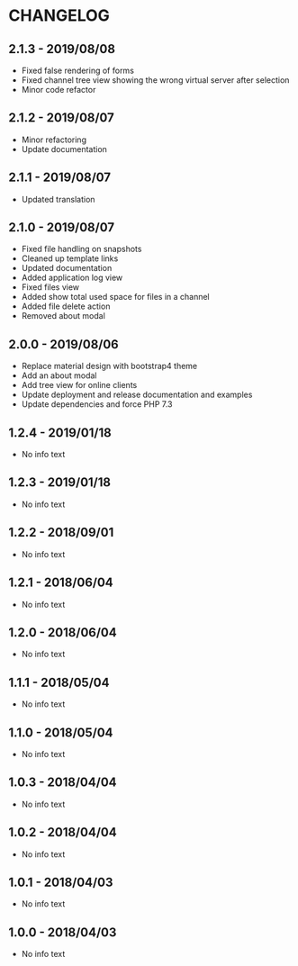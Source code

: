 # CHANGELOG

## 2.1.3 - 2019/08/08
* Fixed false rendering of forms
* Fixed channel tree view showing the wrong virtual server after selection
* Minor code refactor

## 2.1.2 - 2019/08/07
* Minor refactoring
* Update documentation

## 2.1.1 - 2019/08/07
* Updated translation

## 2.1.0 - 2019/08/07
* Fixed file handling on snapshots
* Cleaned up template links
* Updated documentation
* Added application log view
* Fixed files view 
* Added show total used space for files in a channel
* Added file delete action
* Removed about modal

## 2.0.0 - 2019/08/06
* Replace material design with bootstrap4 theme
* Add an about modal
* Add tree view for online clients
* Update deployment and release documentation and examples
* Update dependencies and force PHP 7.3

## 1.2.4 - 2019/01/18
* No info text

## 1.2.3 - 2019/01/18
* No info text

## 1.2.2 - 2018/09/01
* No info text

## 1.2.1 - 2018/06/04
* No info text

## 1.2.0 - 2018/06/04
* No info text

## 1.1.1 - 2018/05/04
* No info text

## 1.1.0 - 2018/05/04
* No info text

## 1.0.3 - 2018/04/04
* No info text

## 1.0.2 - 2018/04/04
* No info text

## 1.0.1 - 2018/04/03
* No info text

## 1.0.0 - 2018/04/03
* No info text